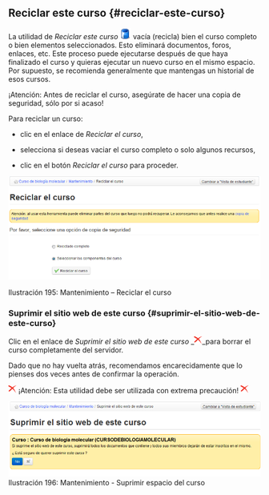## Reciclar este curso {#reciclar-este-curso}

La utilidad de _Reciclar este curso_ ![](../assets/graphics334.gif) vacía (recicla) bien el curso completo o bien elementos seleccionados. Esto eliminará documentos, foros, enlaces, etc. Este proceso puede ejecutarse después de que haya finalizado el curso y quieras ejecutar un nuevo curso en el mismo espacio. Por supuesto, se recomienda generalmente que mantengas un historial de esos cursos.

¡Atención: Antes de reciclar el curso, asegúrate de hacer una copia de seguridad, sólo por si acaso!

Para reciclar un curso:

*   clic en el enlace de _Reciclar el curso_,

*   selecciona si deseas vaciar el curso completo o solo algunos recursos,

*   clic en el botón _Reciclar el curso_ para proceder.

![](../assets/images252.png)

Ilustración 195: Mantenimiento – Reciclar el curso

### Suprimir el sitio web de este curso {#suprimir-el-sitio-web-de-este-curso}

Clic en el enlace de _Suprimir el sitio web de este curso_ _![](../assets/graphics335.gif)_para borrar el curso completamente del servidor.

Dado que no hay vuelta atrás, recomendamos encarecidamente que lo pienses dos veces antes de confirmar la operación.

![](../assets/graphics336.gif) ¡Atención: Esta utilidad debe ser utilizada con extrema precaución! ![](../assets/graphics337.gif)

![](../assets/images253.png)Ilustración 196: Mantenimiento - Suprimir espacio del curso
